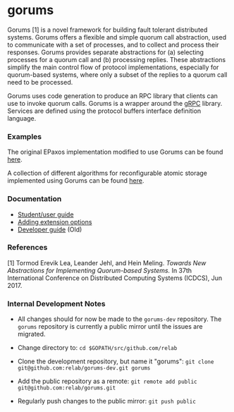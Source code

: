 # gorums

Gorums [1] is a novel framework for building fault tolerant distributed systems.
Gorums offers a flexible and simple quorum call abstraction, used to communicate
with a set of processes, and to collect and process their responses. Gorums
provides separate abstractions for (a) selecting processes for a quorum call
and (b) processing replies. These abstractions simplify the main control flow
of protocol implementations, especially for quorum-based systems, where only a
subset of the replies to a quorum call need to be processed.

Gorums uses code generation to produce an RPC library that clients can use to
invoke quorum calls. Gorums is a wrapper around the [gRPC](http://www.grpc.io/)
library. Services are defined using the protocol buffers interface definition
language.

### Examples

The original EPaxos implementation modified to use Gorums can be found
[here](https://github.com/relab/epaxos).

A collection of different algorithms for reconfigurable atomic storage
implemented using Gorums can be found
[here](https://github.com/relab/smartmerge).

### Documentation

* [Student/user guide](doc/userguide.md)
* [Adding extension options](doc/ext-opts.md)
* [Developer guide](doc/devguide.md) (Old)

### References

[1] Tormod Erevik Lea, Leander Jehl, and Hein Meling.
    _Towards New Abstractions for Implementing Quorum-based Systems._
    In 37th International Conference on Distributed Computing Systems (ICDCS), Jun 2017.

### Internal Development Notes

* All changes should for now be made to the `gorums-dev` repository. The
  `gorums` repository is currently a public mirror until the issues are
  migrated.

* Change directory to: `cd $GOPATH/src/github.com/relab`

* Clone the development repository, but name it "gorums": `git clone git@github.com:relab/gorums-dev.git gorums`

* Add the public repository as a remote: `git remote add public git@github.com:relab/gorums.git`

* Regularly push changes to the public mirror: `git push public`
